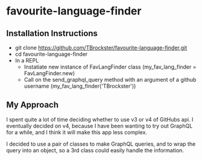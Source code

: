 # favourite-language-finder

## Installation Instructions

 - git clone https://github.com/TBrockster/favourite-language-finder.git
 - cd favourite-language-finder
 - In a REPL
   - Instatiate new instance of FavLangFinder class (my_fav_lang_finder = FavLangFinder.new)
   - Call on the send_graphql_query method with an argument of a github username (my_fav_lang_finder('TBrockster'))

## My Approach

I spent quite a lot of time deciding whether to use v3 or v4 of GitHubs api. I eventually decided on v4, because I have been wanting to try out GraphQL for a while, and I think it will make this app less complex. 

I decided to use a pair of classes to make GraphQL queries, and to wrap the query into an object, so a 3rd class could easily handle the information.